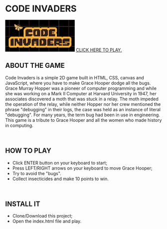 <!-- # Code Invaders -->

<h1>CODE INVADERS</h1>
<img src="/images/logo_code_invaders.png">
<a href="https://amarilisselene.github.io/CodeInvaders/" target="_blank">CLICK HERE TO PLAY.</a>
<br>
<h2>ABOUT THE GAME</h2>
<p>Code Invaders is a simple 2D game built in HTML, CSS, canvas and JavaScript, where you have to make Grace Hooper dodge all the bugs.</br>Grace Murray Hopper was a pioneer of computer programming and while she was working on a Mark II Computer at Harvard University in 1947, her associates discovered a moth that was stuck in a relay.
The moth impeded the operation of the relay, while neither Hopper nor her crew mentioned the phrase "debugging" in their logs, the case was held as an instance of literal "debugging". For many years, the term bug had been in use in engineering.</br>This game is a tribute to Grace Hooper and all the women who made history in computing.
</p>
<br>
<h2>HOW TO PLAY</h2>
<ul>
<li>Click ENTER button on your keyboard to start;</li>
<li>Press LEFT/RIGHT arrows on your keyboard to move Grace Hooper;</li>
<li>Try to avoid the "bugs".</li>
<li>Collect insecticides and make 10 points to win.</li>
</ul>
<br>
<h2>INSTALL IT</h2>
<ul>
<li>Clone/Download this project;</li>
<li>Open the index.html file and play.</li>
</ul>
